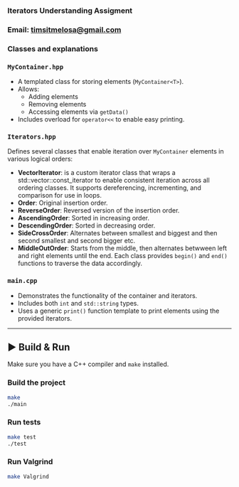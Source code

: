 ### Iterators Understanding Assigment
### Email: timsitmelosa@gmail.com
### Classes and explanations
### `MyContainer.hpp`

- A templated class for storing elements (`MyContainer<T>`).
- Allows:
  - Adding elements
  - Removing elements
  - Accessing elements via `getData()`
- Includes overload for `operator<<` to enable easy printing.

### `Iterators.hpp`

Defines several classes that enable iteration over `MyContainer` elements in various logical orders:
- **VectorIterator**: is a custom iterator class that wraps a std::vector<T>::const_iterator to enable consistent iteration across all ordering classes. It supports dereferencing, incrementing, and comparison for use in loops.
- **Order**: Original insertion order.
- **ReverseOrder**: Reversed version of the insertion order.
- **AscendingOrder**: Sorted in increasing order.
- **DescendingOrder**: Sorted in decreasing order.
- **SideCrossOrder**: Alternates between smallest and biggest and then second smallest and second bigger etc.
- **MiddleOutOrder**: Starts from the middle, then alternates betwween left and right elements until the end.
Each class provides `begin()` and `end()` functions to traverse the data accordingly.

### `main.cpp`

- Demonstrates the functionality of the container and iterators.
- Includes both `int` and `std::string` types.
- Uses a generic `print()` function template to print elements using the provided iterators.

---

## ▶️ Build & Run

Make sure you have a C++ compiler and `make` installed.

### Build the project

```sh
make 
./main
```
### Run tests
```sh
make test
./test
```
### Run Valgrind
```sh
make Valgrind
```